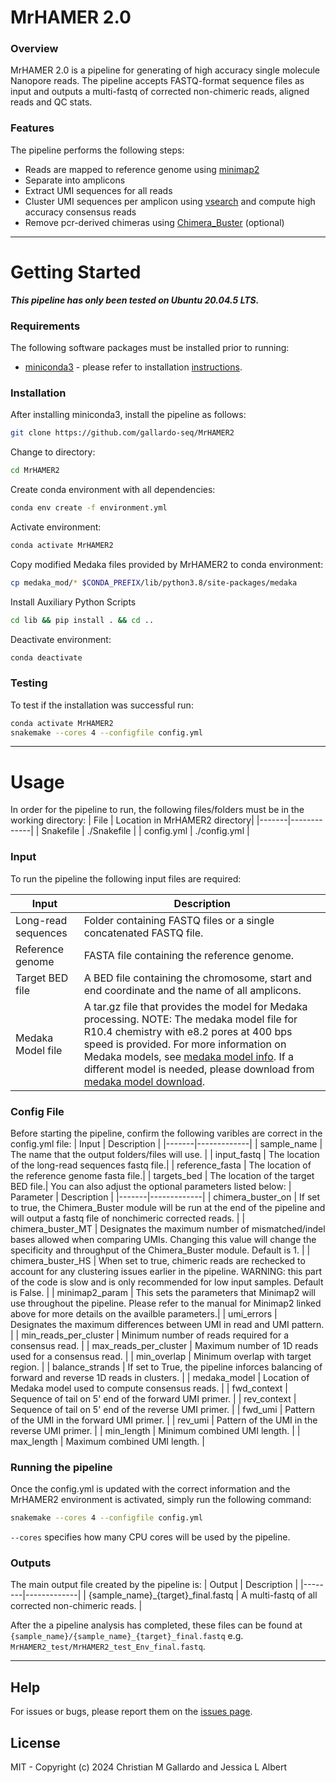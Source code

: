 # MrHAMER 2.0
### Overview
MrHAMER 2.0 is a pipeline for generating of high accuracy single molecule Nanopore reads. The pipeline accepts FASTQ-format sequence files as input and outputs a multi-fastq of corrected non-chimeric reads, aligned reads and QC stats. 
### Features
The pipeline performs the following steps:
- Reads are mapped to reference genome using [minimap2]
- Separate into amplicons
- Extract UMI sequences for all reads
- Cluster UMI sequences per amplicon using [vsearch] and compute high accuracy consensus reads
- Remove pcr-derived chimeras using [Chimera_Buster] (optional)

******************
# Getting Started
**_This pipeline has only been tested on Ubuntu 20.04.5 LTS._**
### Requirements
The following software packages must be installed prior to running:

-  [miniconda3](https://conda.io/miniconda.html) - please refer to installation [instructions](https://conda.io/projects/conda/en/latest/user-guide/install/index.html).

### Installation
After installing miniconda3, install the pipeline as follows:
```bash
git clone https://github.com/gallardo-seq/MrHAMER2
```
Change to directory:
```bash
cd MrHAMER2
```
Create conda environment with all dependencies:
```bash
conda env create -f environment.yml
```
Activate environment:
```bash
conda activate MrHAMER2
```
Copy modified Medaka files provided by MrHAMER2 to conda environment:
```bash
cp medaka_mod/* $CONDA_PREFIX/lib/python3.8/site-packages/medaka
```
Install Auxiliary Python Scripts
```bash
cd lib && pip install . && cd ..
```
Deactivate environment:
```bash
conda deactivate
```
### Testing
To test if the installation was successful run:
```bash
conda activate MrHAMER2
snakemake --cores 4 --configfile config.yml
```
 
******************
# Usage
In order for the pipeline to run, the following files/folders must be in the working directory:
| File | Location in MrHAMER2 directory|
|-------|-------------|
| Snakefile | ./Snakefile |
| config.yml | ./config.yml |

### Input
To run the pipeline the following input files are required:

| Input | Description |
|-------|-------------|
| Long-read sequences | Folder containing FASTQ files or a single concatenated FASTQ file. |
| Reference genome | FASTA file containing the reference genome. |
| Target BED file | A BED file containing the chromosome, start and end coordinate and the name of all amplicons.|
| Medaka Model file | A tar.gz file that provides the model for Medaka processing. NOTE: The medaka model file for R10.4 chemistry with e8.2 pores at 400 bps speed is provided. For more information on Medaka models, see [medaka model info]. If a different model is needed, please download from [medaka model download].

### Config File
Before starting the pipeline, confirm the following varibles are correct in the config.yml file:
| Input | Description |
|-------|-------------|
| sample_name | The name that the output folders/files will use. |
| input_fastq | The location of the long-read sequences fastq file.|
| reference_fasta | The location of the reference genome fasta file.|
| targets_bed | The location of the target BED file.|
You can also adjust the optional parameters listed below:
| Parameter | Description |
|-------|-------------|
| chimera_buster_on | If set to true, the Chimera_Buster module will be run at the end of the pipeline and will output a fastq file of nonchimeric corrected reads. |
| chimera_buster_MT | Designates the maximum number of mismatched/indel bases allowed when comparing UMIs. Changing this value will change the specificity and throughput of the Chimera_Buster module.  Default is 1. |
| chimera_buster_HS | When set to true, chimeric reads are rechecked to account for any clustering issues earlier in the pipeline. WARNING: this part of the code is slow and is only recommended for low input samples. Default is False. |
| minimap2_param | This sets the parameters that Minimap2 will use throughout the pipeline. Please refer to the manual for Minimap2 linked above for more details on the availble parameters.|
| umi_errors |  Designates the maximum differences between UMI in read and UMI pattern. |
| min_reads_per_cluster | Minimum number of reads required for a consensus read. |
| max_reads_per_cluster | Maximum number of 1D reads used for a consensus read. |
| min_overlap | Minimum overlap with target region. |
| balance_strands | If set to True, the pipeline inforces balancing of forward and reverse 1D reads in clusters. |
| medaka_model | Location of Medaka model used to compute consensus reads. |
| fwd_context | Sequence of tail on 5' end of the forward UMI primer. |
| rev_context | Sequence of tail on 5' end of the reverse UMI primer. |
| fwd_umi | Pattern of the UMI in the forward UMI primer. |
| rev_umi | Pattern of the UMI in the reverse UMI primer. |
| min_length | Minimum combined UMI length. |
| max_length | Maximum combined UMI length. |

### Running the pipeline
Once the config.yml is updated with the correct information and the MrHAMER2 environment is activated, simply run the following command:
```bash
snakemake --cores 4 --configfile config.yml
```
`--cores` specifies how many CPU cores will be used by the pipeline.

### Outputs
 The main output file created by the pipeline is:
| Output | Description |
|--------|-------------|
| {sample_name}_{target}_final.fastq | A multi-fastq of all corrected non-chimeric reads. |


After the a pipeline analysis has completed, these files can be found at `{sample_name}/{sample_name}_{target}_final.fastq` e.g. `MrHAMER2_test/MrHAMER2_test_Env_final.fastq`.

**************************
## Help
For issues or bugs, please report them on the [issues page][issues]. 

## License
MIT - Copyright (c) 2024 Christian M Gallardo and Jessica L Albert



[//]: # (These are reference links used in the body of this note and get stripped out when the markdown processor does its job. There is no need to format nicely because it shouldn't be seen. Thanks SO - http://stackoverflow.com/questions/4823468/store-comments-in-markdown-syntax)

   [minimap2]: <https://github.com/lh3/minimap2>
   [Chimera_Buster]: <https://github.com/JessicaA2019/Chimera_Buster>
   [issues]: <https://github.com/gallardo-seq/MrHAMER2/issues>
   [vsearch]: <https://github.com/torognes/vsearch>
   [medaka model info]: <https://github.com/nanoporetech/medaka#models>
   [medaka model download]: <https://github.com/nanoporetech/medaka/tree/master/medaka/data>


